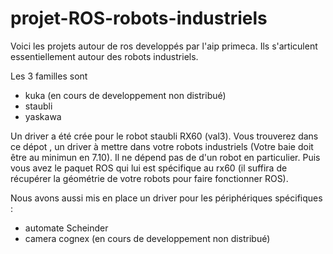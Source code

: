 # projet-ROS-robots-industriels

Voici les projets autour de ros developpés par l'aip primeca. 
Ils s'articulent essentiellement autour des robots industriels. 

Les 3 familles sont 
- kuka (en cours de developpement non distribué)
- staubli
- yaskawa

Un driver a été crée pour le robot staubli RX60 (val3). Vous trouverez dans ce dépot , un driver à mettre dans votre robots industriels (Votre baie doit être au minimun en 7.10).
Il ne dépend pas de d'un robot en particulier.
Puis vous avez le paquet ROS qui lui est spécifique au rx60 (il suffira de récupérer la géométrie de votre robots pour faire fonctionner ROS).

Nous avons aussi mis en place un driver pour les périphériques spécifiques :

- automate Scheinder
- camera cognex (en cours de developpement non distribué)
